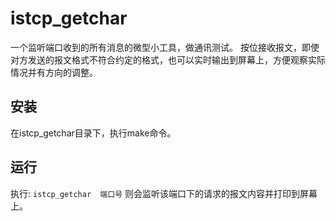 # istcp_getchar
一个监听端口收到的所有消息的微型小工具，做通讯测试。
按位接收报文，即使对方发送的报文格式不符合约定的格式，也可以实时输出到屏幕上，方便观察实际情况并有方向的调整。

## 安装
在istcp_getchar目录下，执行make命令。

## 运行
执行:
`istcp_getchar  端口号`
则会监听该端口下的请求的报文内容并打印到屏幕上。

